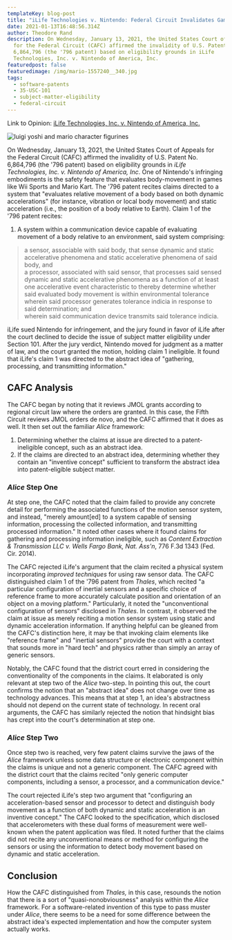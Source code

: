 ```yaml
---
templateKey: blog-post
title: "iLife Technologies v. Nintendo: Federal Circuit Invalidates Gaming Patents"
date: 2021-01-13T16:48:56.314Z
author: Theodore Rand
description: On Wednesday, January 13, 2021, the United States Court of Appeals
  for the Federal Circuit (CAFC) affirmed the invalidity of U.S. Patent No.
  6,864,796 (the '796 patent) based on eligibility grounds in iLife
  Technologies, Inc. v. Nintendo of America, Inc.
featuredpost: false
featuredimage: /img/mario-1557240__340.jpg
tags:
  - software-patents
  - 35-USC-101
  - subject-matter-eligibility
  - federal-circuit
---
```

Link to Opinion: [iLife Technologies, Inc. v. Nintendo of America, Inc.](http://www.cafc.uscourts.gov/sites/default/files/opinions-orders/20-1477.OPINION.1-13-2021_1716793.pdf)

![luigi yoshi and mario character figurines](/img/mario-1557240__340.jpg)

On Wednesday, January 13, 2021, the United States Court of Appeals for the Federal Circuit (CAFC) affirmed the invalidity of U.S. Patent No. 6,864,796 (the '796 patent) based on eligibility grounds in *iLife Technologies, Inc. v. Nintendo of America, Inc*. One of Nintendo's infringing embodiments is the safety feature that evaluates body-movement in games like Wii Sports and Mario Kart. The '796 patent recites claims directed to a system that "evaluates relative movement of a body based on both dynamic accelerations" (for instance, vibration or local body movement) and static acceleration (i.e., the position of a body relative to Earth). Claim 1 of the '796 patent recites:

1. A system within a communication device capable of evaluating movement of a body relative to an environment, said system comprising:

> a sensor, associable with said body, that sense dynamic and static accelerative phenomena and static accelerative phenomena of said body, and<br/>
> a processor, associated with said sensor, that processes said sensed dynamic and static accelerative phenomena as a function of at least one accelerative event characteristic to thereby determine whether said evaluated body movement is within environmental tolerance<br/>
> wherein said processor generates tolerance indicia in response to said determination; and<br/>
> wherein said communication device transmits said tolerance indicia.

iLife sued Nintendo for infringement, and the jury found in favor of iLife after the court declined to decide the issue of subject matter eligibility under Section 101. After the jury verdict, Nintendo moved for judgment as a matter of law, and the court granted the motion, holding claim 1 ineligible. It found that iLife's claim 1 was directed to the abstract idea of "gathering, processing, and transmitting information."

## CAFC Analysis

The CAFC began by noting that it reviews JMOL grants according to regional circuit law where the orders are granted. In this case, the Fifth Circuit reviews JMOL orders de novo, and the CAFC affirmed that it does as well. It then set out the familiar *Alice* framework:

1. Determining whether the claims at issue are directed to a patent-ineligible concept, such as an abstract idea.
2. If the claims are directed to an abstract idea, determining whether they contain an "inventive concept" sufficient to transform the abstract idea into patent-eligible subject matter.

### *Alice* Step One

At step one, the CAFC noted that the claim failed to provide any concrete detail for performing the associated functions of the motion sensor system, and instead, "merely amount\[ed] to a system capable of sensing information, processing the collected information, and transmitting processed information." It noted other cases where it found claims for gathering and processing information ineligible, such as *Content Extraction & Transmission LLC v. Wells Fargo Bank, Nat. Ass'n*, 776 F.3d 1343 (Fed. Cir. 2014).

The CAFC rejected iLife's argument that the claim recited a physical system incorporating *improved techniques* for using raw sensor data. The CAFC distinguished claim 1 of the '796 patent from *Thales*, which recited "a particular configuration of inertial sensors and a specific choice of reference frame to more accurately calculate position and orientation of an object on a moving platform." Particularly, it noted the "unconventional configuration of sensors" disclosed in *Thales*. In contrast, it observed the claim at issue as merely reciting a motion sensor system using static and dynamic acceleration information. If anything helpful can be gleaned from the CAFC's distinction here, it may be that invoking claim elements like "reference frame" and "inertial sensors" provide the court with a context that sounds more in "hard tech" and physics rather than simply an array of generic sensors.

Notably, the CAFC found that the district court erred in considering the conventionality of the components in the claims. It elaborated is only relevant at step two of the *Alice* two-step. In pointing this out, the court confirms the notion that an "abstract idea" does not change over time as technology advances. This means that at step 1, an idea's abstractness should not depend on the current state of technology. In recent oral arguments, the CAFC has similarly rejected the notion that hindsight bias has crept into the court's determination at step one.

### *Alice* Step Two

Once step two is reached, very few patent claims survive the jaws of the *Alice* framework unless some data structure or electronic component within the claims is unique and not a generic component. The CAFC agreed with the district court that the claims recited "only generic computer components, including a sensor, a processor, and a communication device."

The court rejected iLife's step two argument that "configuring an acceleration-based sensor and processor to detect and distinguish body movement as a function of both dynamic and static acceleration is an inventive concept." The CAFC looked to the specification, which disclosed that accelerometers with these dual forms of measurement were well-known when the patent application was filed. It noted further that the claims did not recite any unconventional means or method for configuring the sensors or using the information to detect body movement based on dynamic and static acceleration.

## Conclusion

How the CAFC distinguished from *Thales,* in this case, resounds the notion that there is a sort of "quasi-nonobviousness" analysis within the *Alice* framework. For a software-related invention of this type to pass muster under *Alice*, there seems to be a need for some difference between the abstract idea's expected implementation and how the computer system actually works.
